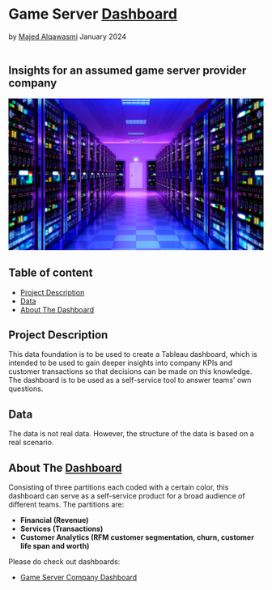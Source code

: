 # Game Server [Dashboard](https://public.tableau.com/views/GameServerDashboard/Dashboard?:language=en-US&:display_count=n&:origin=viz_share_link)
by [Majed Alqawasmi](https://github.com/MajedAlqawasmi) January 2024
<br/><br/>
##  Insights for an assumed game server provider company
<img src="https://github.com/MajedAlqawasmi/game_server_dashboard/blob/main/rackore-game-server.jpeg" width="1000" height="300">

## Table of content

- [Project Description](https://github.com/MajedAlqawasmi/final_project_ironhac/blob/main/README.md#project-description)
- [Data](https://github.com/MajedAlqawasmi/final_project_ironhac/blob/main/README.md#data)
- [About The Dashboard](https://github.com/MajedAlqawasmi/final_project_ironhac/blob/main/README.md#process--tools)

## Project Description
This data foundation is to be used to create a Tableau dashboard, which is intended to be used to gain deeper insights into company KPIs and customer transactions so that decisions can be made on this knowledge. The dashboard is to be used as a self-service tool to answer teams' own questions. 

## Data
The data is not real data. However, the structure of the data is based on a real scenario.

## About The [Dashboard](https://public.tableau.com/views/GameServerDashboard/Dashboard?:language=en-US&:display_count=n&:origin=viz_share_link)
Consisting of three partitions each coded with a certain color, this dashboard can serve as a self-service product for a broad audience of different teams. The partitions are:

- **Financial (Revenue)**
- **Services (Transactions)**
- **Customer Analytics (RFM customer segmentation, churn, customer life span and worth)**

Please do check out dashboards:
- [Game Server Company Dashboard](https://public.tableau.com/views/GameServerDashboard/Dashboard?:language=en-US&:display_count=n&:origin=viz_share_link)<br/>
